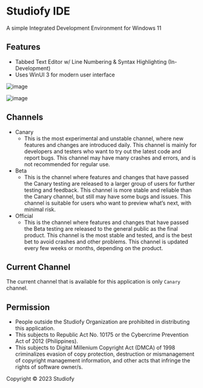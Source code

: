 # Studiofy IDE

A simple Integrated Development Environment for Windows 11

## Features
- Tabbed Text Editor w/ Line Numbering & Syntax Highlighting (In-Development)
- Uses WinUI 3 for modern user interface

![image](https://github.com/Studiofy/Studiofy-IDE/assets/88924575/ffb2758f-fecd-4a91-bcc7-47a3421e6b15)

![image](https://github.com/Studiofy/Studiofy-IDE/assets/88924575/5fc9e3dc-653c-4813-a309-9c17fbc51915)


## Channels
- Canary
  - This is the most experimental and unstable channel, where new features and changes are introduced daily. This channel is mainly for developers and testers who want to try out the latest code and report bugs. This channel may have many crashes and errors, and is not recommended for regular use.
- Beta
  - This is the channel where features and changes that have passed the Canary testing are released to a larger group of users for further testing and feedback. This channel is more stable and reliable than the Canary channel, but still may have some bugs and issues. This channel is suitable for users who want to preview what’s next, with minimal risk.
- Official
  - This is the channel where features and changes that have passed the Beta testing are released to the general public as the final product. This channel is the most stable and tested, and is the best bet to avoid crashes and other problems. This channel is updated every few weeks or months, depending on the product.

## Current Channel
The current channel that is available for this application is only `Canary` channel.

## Permission
- People outside the Studiofy Organization are prohibited in distributing this application. 
- This subjects to Republic Act No. 10175 or the Cybercrime Prevention Act of 2012 (Philippines).
- This subjects to Digital Millenium Copyright Act (DMCA) of 1998 criminalizes evasion of copy protection, destruction or mismanagement of copyright management information, and other acts that infringe the rights of software owner/s.

Copyright © 2023 Studiofy

